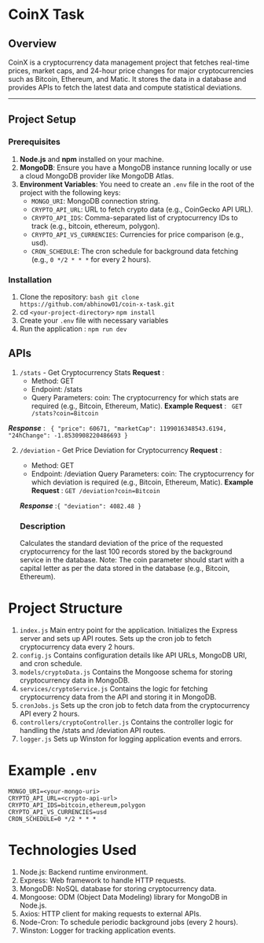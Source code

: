 # CoinX Task

## Overview

CoinX is a cryptocurrency data management project that fetches real-time prices, market caps, and 24-hour price changes for major cryptocurrencies such as Bitcoin, Ethereum, and Matic. It stores the data in a database and provides APIs to fetch the latest data and compute statistical deviations.

---

## Project Setup

### Prerequisites

1. **Node.js** and **npm** installed on your machine.
2. **MongoDB**: Ensure you have a MongoDB instance running locally or use a cloud MongoDB provider like MongoDB Atlas.
3. **Environment Variables**: You need to create an `.env` file in the root of the project with the following keys:
   - `MONGO_URI`: MongoDB connection string.
   - `CRYPTO_API_URL`: URL to fetch crypto data (e.g., CoinGecko API URL).
   - `CRYPTO_API_IDS`: Comma-separated list of cryptocurrency IDs to track (e.g., bitcoin, ethereum, polygon).
   - `CRYPTO_API_VS_CURRENCIES`: Currencies for price comparison (e.g., usd).
   - `CRON_SCHEDULE`: The cron schedule for background data fetching (e.g., `0 */2 * * *` for every 2 hours).

### Installation

1. Clone the repository:
   ```bash git clone https://github.com/abhinow01/coin-x-task.git```
2. cd `<your-project-directory>`
  `npm install`
3. Create your `.env` file with necessary variables
4. Run the application : `npm run dev `

## APIs 
1. `/stats` -   Get Cryptocurrency Stats
   **Request** : 
    - Method: GET
    - Endpoint: /stats
    - Query Parameters:
  coin: The cryptocurrency for which stats are required (e.g., Bitcoin, Ethereum, Matic).
  **Example Request** :
  ``` GET /stats?coin=Bitcoin```

  ***Response*** : ``` {
  "price": 60671,
  "marketCap": 1199016348543.6194,
  "24hChange": -1.8530908220486693
}```

2. `/deviation` - Get Price Deviation for Cryptocurrency
   **Request** : 
      - Method: GET
      - Endpoint: /deviation
   Query Parameters:
      coin: The cryptocurrency for which deviation is required (e.g., Bitcoin, Ethereum, Matic).
   **Example Request** :
      ```GET /deviation?coin=Bitcoin```

    ***Response*** :```{
  "deviation": 4082.48
      }```

   ### Description
      Calculates the standard deviation of the price of the requested cryptocurrency for the last 100 records stored by the background service in the database.
      Note: The coin parameter should start with a capital letter as per the data stored in the database (e.g., Bitcoin, Ethereum).

# Project Structure
 1. ```index.js```
   Main entry point for the application.
   Initializes the Express server and sets up API routes.
   Sets up the cron job to fetch cryptocurrency data every 2 hours.
 2. ```config.js```
   Contains configuration details like API URLs, MongoDB URI, and cron schedule.
 3. ```models/cryptoData.js```
   Contains the Mongoose schema for storing cryptocurrency data in MongoDB.
 4. ```services/cryptoService.js```
   Contains the logic for fetching cryptocurrency data from the API and storing it in MongoDB.
 5. ```cronJobs.js```
   Sets up the cron job to fetch data from the cryptocurrency API every 2 hours.
 6. ```controllers/cryptoController.js```
   Contains the controller logic for handling the /stats and /deviation API routes.
 7. ```logger.js```
  Sets up Winston for logging application events and errors.

# Example  ```.env``` 
```
MONGO_URI=<your-mongo-uri>
CRYPTO_API_URL=<crypto-api-url>
CRYPTO_API_IDS=bitcoin,ethereum,polygon
CRYPTO_API_VS_CURRENCIES=usd
CRON_SCHEDULE=0 */2 * * * 
```
# Technologies Used
1. Node.js: Backend runtime environment.
2. Express: Web framework to handle HTTP requests.
3. MongoDB: NoSQL database for storing cryptocurrency data.
4. Mongoose: ODM (Object Data Modeling) library for MongoDB in Node.js.
5. Axios: HTTP client for making requests to external APIs.
6. Node-Cron: To schedule periodic background jobs (every 2 hours).
7. Winston: Logger for tracking application events.

         

